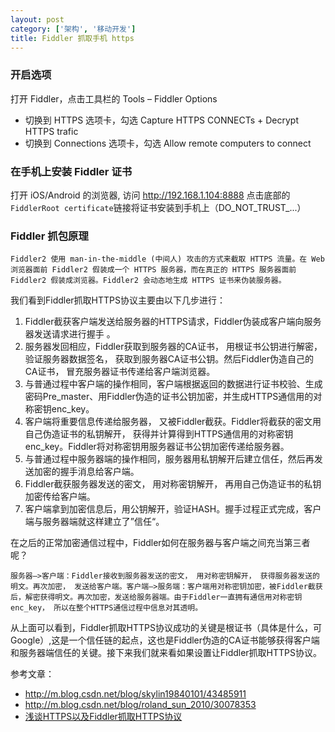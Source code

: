 ```yaml
---
layout: post
category: ['架构', '移动开发']
title: Fiddler 抓取手机 https
---
```


### 开启选项

打开 Fiddler，点击工具栏的 Tools – Fiddler Options

- 切换到 HTTPS 选项卡，勾选 Capture HTTPS CONNECTs + Decrypt HTTPS trafic
- 切换到 Connections 选项卡，勾选 Allow remote computers to connect

### 在手机上安装 Fiddler 证书

打开 iOS/Android 的浏览器, 访问 http://192.168.1.104:8888
点击底部的`FiddlerRoot certificate`链接将证书安装到手机上（DO_NOT_TRUST_...）

### Fiddler 抓包原理

`Fiddler2 使用 man-in-the-middle (中间人) 攻击的方式来截取 HTTPS 流量。在 Web 浏览器面前 Fiddler2 假装成一个 HTTPS 服务器，而在真正的 HTTPS 服务器面前 Fiddler2 假装成浏览器。Fiddler2 会动态地生成 HTTPS 证书来伪装服务器。`

我们看到Fiddler抓取HTTPS协议主要由以下几步进行：

1. Fiddler截获客户端发送给服务器的HTTPS请求，Fiddler伪装成客户端向服务器发送请求进行握手 。
2. 服务器发回相应，Fiddler获取到服务器的CA证书， 用根证书公钥进行解密， 验证服务器数据签名， 获取到服务器CA证书公钥。然后Fiddler伪造自己的CA证书， 冒充服务器证书传递给客户端浏览器。
3. 与普通过程中客户端的操作相同，客户端根据返回的数据进行证书校验、生成密码Pre_master、用Fiddler伪造的证书公钥加密，并生成HTTPS通信用的对称密钥enc_key。
4. 客户端将重要信息传递给服务器， 又被Fiddler截获。Fiddler将截获的密文用自己伪造证书的私钥解开， 获得并计算得到HTTPS通信用的对称密钥enc_key。Fiddler将对称密钥用服务器证书公钥加密传递给服务器。
5. 与普通过程中服务器端的操作相同，服务器用私钥解开后建立信任，然后再发送加密的握手消息给客户端。
6. Fiddler截获服务器发送的密文， 用对称密钥解开， 再用自己伪造证书的私钥加密传给客户端。
7. 客户端拿到加密信息后，用公钥解开，验证HASH。握手过程正式完成，客户端与服务器端就这样建立了”信任“。

在之后的正常加密通信过程中，Fiddler如何在服务器与客户端之间充当第三者呢？

`服务器—>客户端：Fiddler接收到服务器发送的密文， 用对称密钥解开， 获得服务器发送的明文。再次加密， 发送给客户端。客户端—>服务端：客户端用对称密钥加密，被Fiddler截获后，解密获得明文。再次加密，发送给服务器端。由于Fiddler一直拥有通信用对称密钥enc_key， 所以在整个HTTPS通信过程中信息对其透明。`

从上面可以看到，Fiddler抓取HTTPS协议成功的关键是根证书（具体是什么，可Google）,这是一个信任链的起点，这也是Fiddler伪造的CA证书能够获得客户端和服务器端信任的关键。接下来我们就来看如果设置让Fiddler抓取HTTPS协议。

参考文章：

- <http://m.blog.csdn.net/blog/skylin19840101/43485911>
- <http://m.blog.csdn.net/blog/roland_sun_2010/30078353>
- [浅谈HTTPS以及Fiddler抓取HTTPS协议](http://www.jianshu.com/p/54dd21c50f21)